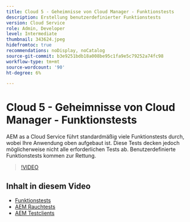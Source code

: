 ```yaml
---
title: Cloud 5 - Geheimnisse von Cloud Manager - Funktionstests
description: Erstellung benutzerdefinierter Funktionstests
version: Cloud Service
role: Admin, Developer
level: Intermediate
thumbnail: 343624.jpeg
hidefromtoc: true
recommendations: noDisplay, noCatalog
source-git-commit: b3e9251bdb18a008be95c1fa9e5c79252a74fc98
workflow-type: tm+mt
source-wordcount: '90'
ht-degree: 6%

---
```


# Cloud 5 - Geheimnisse von Cloud Manager - Funktionstests

AEM as a Cloud Service führt standardmäßig viele Funktionstests durch, wobei Ihre Anwendung oben aufgebaut ist. Diese Tests decken jedoch möglicherweise nicht alle erforderlichen Tests ab. Benutzerdefinierte Funktionstests kommen zur Rettung.

>[!VIDEO](https://video.tv.adobe.com/v/343624?quality=12&learn=on)

## Inhalt in diesem Video

+ [Funktionstests](https://experienceleague.adobe.com/docs/experience-manager-cloud-service/content/implementing/using-cloud-manager/test-results/functional-testing.html)
+ [AEM Rauchtests](https://github.com/adobe/aem-test-samples/)
+ [AEM Testclients](https://github.com/adobe/aem-testing-clients/)
